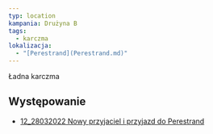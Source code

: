 ```yaml
---
typ: location
kampania: Drużyna B
tags:
  - karczma
lokalizacja:
  - "[Perestrand](Perestrand.md)"
---
```


Ładna karczma
## Występowanie
- [12_28032022 Nowy przyjaciel i przyjazd do Perestrand](../sesje/12_28032022%20Nowy%20przyjaciel%20i%20przyjazd%20do%20Perestrand.md)
